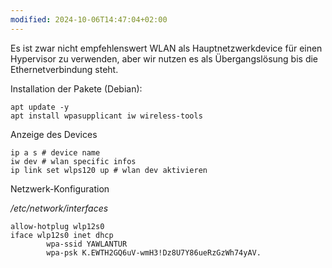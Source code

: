```yaml
---
modified: 2024-10-06T14:47:04+02:00
---
```

Es ist zwar nicht empfehlenswert WLAN als Hauptnetzwerkdevice für einen Hypervisor zu verwenden, aber wir nutzen es als Übergangslösung bis die Ethernetverbindung steht.

Installation der Pakete (Debian):
```shell
apt update -y
apt install wpasupplicant iw wireless-tools
```

Anzeige des Devices
```shell
ip a s # device name
iw dev # wlan specific infos
ip link set wlps120 up # wlan dev aktivieren
```

Netzwerk-Konfiguration

*/etc/network/interfaces*
```shell
allow-hotplug wlp12s0
iface wlp12s0 inet dhcp
        wpa-ssid YAWLANTUR
        wpa-psk K.EWTH2GQ6uV-wmH3!Dz8U7Y86ueRzGzWh74yAV.
```

